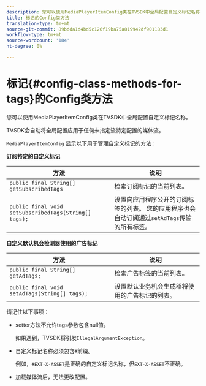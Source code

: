 ```yaml
---
description: 您可以使用MediaPlayerItemConfig类在TVSDK中全局配置自定义标记名称。
title: 标记的Config类方法
translation-type: tm+mt
source-git-commit: 89bdda1d4bd5c126f19ba75a819942df901183d1
workflow-type: tm+mt
source-wordcount: '184'
ht-degree: 0%

---
```



# 标记{#config-class-methods-for-tags}的Config类方法

您可以使用MediaPlayerItemConfig类在TVSDK中全局配置自定义标记名称。

TVSDK会自动将全局配置应用于任何未指定流特定配置的媒体流。

`MediaPlayerItemConfig` 显示以下用于管理自定义标记的方法：

**订阅特定的自定义标记**

| <b>方法</b> | <b>说明</b> |
|--- |--- |
| `public final String[] getSubscribedTags` | 检索订阅标记的当前列表。 |
| `public final void setSubscribedTags(String[] tags);` | 设置向应用程序公开的订阅标签的列表。  您的应用程序也会自动订阅通过`setAdTags`传输的所有标签。 |

**自定义默认机会检测器使用的广告标记**

| <b>方法</b> | <b>说明</b> |
|--- |--- |
| `public final String[] getAdTags;` | 检索广告标签的当前列表。 |
| `public final void setAdTags(String[] tags);` | 设置默认业务机会生成器将使用的广告标记的列表。 |

请记住以下事项：

* setter方法不允许tags参数包含null值。

   如果遇到，TVSDK将引发`IllegalArgumentException`。
* 自定义标记名称必须包含`#`前缀。

   例如，`#EXT-X-ASSET`是正确的自定义标记名称，但`EXT-X-ASSET`不正确。

* 加载媒体流后，无法更改配置。